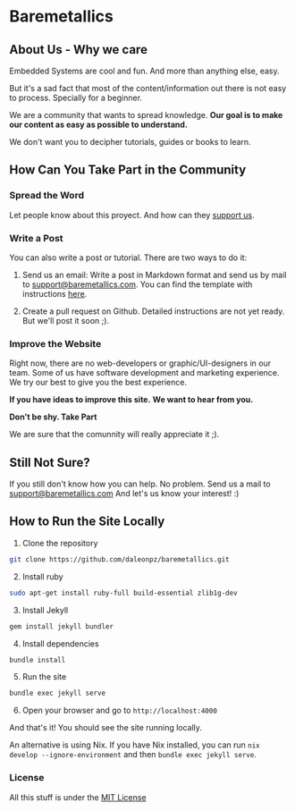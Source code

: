 # Baremetallics 

## About Us - Why we care
Embedded Systems are cool and fun. And more than anything else, easy.

But it's a sad fact that most of the content/information out there is not easy to process.
Specially for a beginner.

We are a community that wants to spread knowledge.
**Our goal is to make our content as easy as possible to understand.**

We don't want you to decipher tutorials, guides or books to learn.

## How Can You Take Part in the Community

### Spread the Word
Let people know about this proyect.
And how can they [support us](https://www.patreon.com/baremetallics).

### Write a Post
You can also write a post or tutorial. There are two ways to do it:

1. Send us an email:
Write a post in Markdown format and send us by mail to [support@baremetallics.com](support@baremetallics.com).
You can find the template with instructions [here](https://raw.githubusercontent.com/daleonpz/baremetallics/master/_drafts/2017-02-04-getting-started.md).

2. Create a pull request on Github.
Detailed instructions are not yet ready. But we'll post it soon ;).


### Improve the Website
Right now, there are no web-developers or graphic/UI-designers in our team.
Some of us have software development and marketing experience.
We try our best to give you the best experience.

**If you have ideas to improve this site.**
**We want to hear from you.**

**Don't be shy. Take Part**

We are sure that the comunnity will really appreciate it ;).

## Still Not Sure?
If you still don't know how you can help. No problem.
Send us a mail to [support@baremetallics.com](support@baremetallics.com)
And let's us know your interest! :)


## How to Run the Site Locally

1. Clone the repository

```bash
git clone https://github.com/daleonpz/baremetallics.git
```

2. Install ruby

```bash
sudo apt-get install ruby-full build-essential zlib1g-dev
```

3. Install Jekyll

```bash
gem install jekyll bundler
```

4. Install dependencies

```bash
bundle install
```

5. Run the site

```bash
bundle exec jekyll serve
```

6. Open your browser and go to `http://localhost:4000`

And that's it! You should see the site running locally.

An alternative is using Nix. If you have Nix installed, you can run `nix develop --ignore-environment` and then `bundle exec jekyll serve`.

### License
All this stuff is under the [MIT License](https://raw.githubusercontent.com/getmicah/getmicah.github.io/master/LICENSE)

